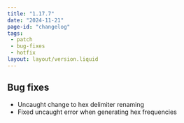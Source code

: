 ```yaml
---
title: "1.17.7"
date: "2024-11-21"
page-id: "changelog"
tags: 
 - patch
 - bug-fixes
 - hotfix
layout: layout/version.liquid
---
```

## Bug fixes
- Uncaught change to hex delimiter renaming
- Fixed uncaught error when generating hex frequencies